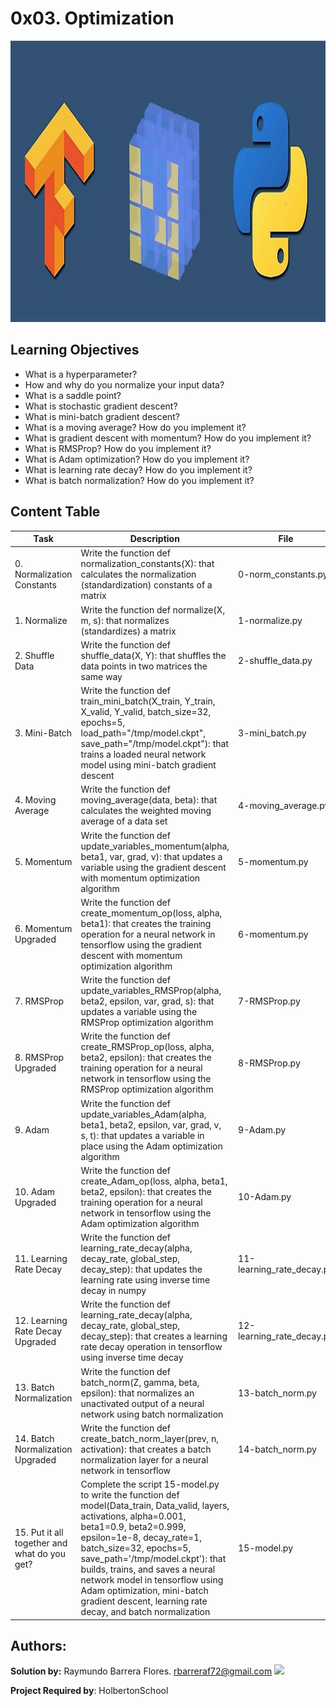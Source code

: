 # 0x03. Optimization #

<img src="https://github.com/RayBar72/holbertonschool-machine_learning/blob/master/image.png" width="1000" height="450">

## Learning Objectives ##

- What is a hyperparameter?
- How and why do you normalize your input data?
- What is a saddle point?
- What is stochastic gradient descent?
- What is mini-batch gradient descent?
- What is a moving average? How do you implement it?
- What is gradient descent with momentum? How do you implement it?
- What is RMSProp? How do you implement it?
- What is Adam optimization? How do you implement it?
- What is learning rate decay? How do you implement it?
- What is batch normalization? How do you implement it?

## Content Table ##

| Task | Description | File |
| ----------- | ----------- | ----------- |
| 0. Normalization Constants | Write the function def normalization_constants(X): that calculates the normalization (standardization) constants of a matrix | 0-norm_constants.py |
| 1. Normalize | Write the function def normalize(X, m, s): that normalizes (standardizes) a matrix | 1-normalize.py |
| 2. Shuffle Data | Write the function def shuffle_data(X, Y): that shuffles the data points in two matrices the same way | 2-shuffle_data.py |
| 3. Mini-Batch | Write the function def train_mini_batch(X_train, Y_train, X_valid, Y_valid, batch_size=32, epochs=5, load_path="/tmp/model.ckpt", save_path="/tmp/model.ckpt"): that trains a loaded neural network model using mini-batch gradient descent | 3-mini_batch.py |
| 4. Moving Average | Write the function def moving_average(data, beta): that calculates the weighted moving average of a data set | 4-moving_average.py |
| 5. Momentum | Write the function def update_variables_momentum(alpha, beta1, var, grad, v): that updates a variable using the gradient descent with momentum optimization algorithm | 5-momentum.py |
| 6. Momentum Upgraded | Write the function def create_momentum_op(loss, alpha, beta1): that creates the training operation for a neural network in tensorflow using the gradient descent with momentum optimization algorithm | 6-momentum.py |
| 7. RMSProp | Write the function def update_variables_RMSProp(alpha, beta2, epsilon, var, grad, s): that updates a variable using the RMSProp optimization algorithm | 7-RMSProp.py |
| 8. RMSProp Upgraded | Write the function def create_RMSProp_op(loss, alpha, beta2, epsilon): that creates the training operation for a neural network in tensorflow using the RMSProp optimization algorithm | 8-RMSProp.py |
| 9. Adam | Write the function def update_variables_Adam(alpha, beta1, beta2, epsilon, var, grad, v, s, t): that updates a variable in place using the Adam optimization algorithm | 9-Adam.py |
| 10. Adam Upgraded | Write the function def create_Adam_op(loss, alpha, beta1, beta2, epsilon): that creates the training operation for a neural network in tensorflow using the Adam optimization algorithm | 10-Adam.py |
| 11. Learning Rate Decay | Write the function def learning_rate_decay(alpha, decay_rate, global_step, decay_step): that updates the learning rate using inverse time decay in numpy | 11-learning_rate_decay.py |
| 12. Learning Rate Decay Upgraded | Write the function def learning_rate_decay(alpha, decay_rate, global_step, decay_step): that creates a learning rate decay operation in tensorflow using inverse time decay | 12-learning_rate_decay.py |
| 13. Batch Normalization | Write the function def batch_norm(Z, gamma, beta, epsilon): that normalizes an unactivated output of a neural network using batch normalization | 13-batch_norm.py |
| 14. Batch Normalization Upgraded | Write the function def create_batch_norm_layer(prev, n, activation): that creates a batch normalization layer for a neural network in tensorflow | 14-batch_norm.py |
| 15. Put it all together and what do you get? | Complete the script 15-model.py to write the function def model(Data_train, Data_valid, layers, activations, alpha=0.001, beta1=0.9, beta2=0.999, epsilon=1e-8, decay_rate=1, batch_size=32, epochs=5, save_path='/tmp/model.ckpt'): that builds, trains, and saves a neural network model in tensorflow using Adam optimization, mini-batch gradient descent, learning rate decay, and batch normalization | 15-model.py |

## Authors: ##

**Solution by:** Raymundo Barrera Flores. [rbarreraf72@gmail.com](rbarreraf72@gmail.com)
[<img src="https://img.shields.io/badge/linkedin-%230077B5.svg?&style=for-the-badge&logo=linkedin&logoColor=white"/>](https://www.linkedin.com/in/raymundo-barrera-flores-a13022222/)


**Project Required by**: HolbertonSchool
